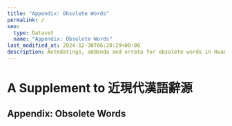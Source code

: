 ```yaml
---
title: "Appendix: Obsolete Words"
permalink: /
seo:
  type: Dataset
  name: "Appendix: Obsolete Words"
last_modified_at: 2024-12-30T06:20:29+00:00
description: Antedatings, addenda and errata for obsolete words in Huang He-ch'ing's lexicon
---
```

# A Supplement to 近現代漢語辭源
## Appendix: Obsolete Words

<!-- Anything not in the table must be before this comment. -->
